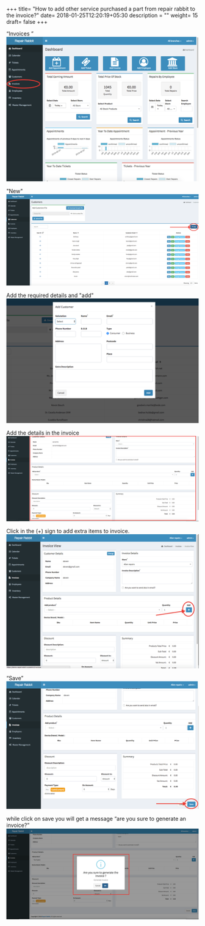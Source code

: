 +++
title= "How to add other service purchased a part from repair rabbit to the invoice?"
date= 2018-01-25T12:20:19+05:30
description = ""
weight= 15
draft= false
+++





“Invoices ” 
![How to add other service purchased a part from repair rabbit to the invoice?](/images/invoice/how_to_add_additional_purchase_in_invoice/go_to_invoice.png)

"New"
![How to add other service purchased a part from repair rabbit to the invoice?](/images/invoice/how_to_add_additional_purchase_in_invoice/clcik_new.png)

Add the required details and "add"
![How to add other service purchased a part from repair rabbit to the invoice?](/images/invoice/how_to_add_additional_purchase_in_invoice/add_required_details_and_add.png)

Add the details in the invoice
![How to add other service purchased a part from repair rabbit to the invoice?](/images/invoice/how_to_add_additional_purchase_in_invoice/addd_the_details_in_invoice.png)

Click in the (+) sign to add extra items to  invoice. 
![How to add other service purchased a part from repair rabbit to the invoice?](/images/invoice/how_to_add_additional_purchase_in_invoice/add_the_details_on_additional_purchase.png)

“Save” 
![How to add other service purchased a part from repair rabbit to the invoice?](/images/invoice/how_to_add_additional_purchase_in_invoice/now_save.png)

while click on save you will get a message “are you sure to generate an invoice?” 
![How to add other service purchased a part from repair rabbit to the invoice?](/images/invoice/how_to_add_additional_purchase_in_invoice/system_will_ask_to_confirm_your_action.png)

